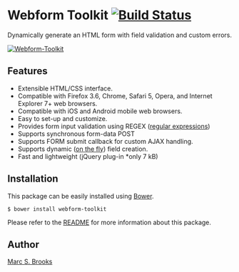 # Webform Toolkit [<img src="https://travis-ci.org/nuxy/Webform-Toolkit.svg?branch=master" alt="Build Status" />](https://travis-ci.org/nuxy/Webform-Toolkit)

Dynamically generate an HTML form with field validation and custom errors.

[<img src="https://github.com/nuxy/Webform-Toolkit/raw/master/preview.jpg" alt="Webform-Toolkit" />](https://labs.mbrooks.info/demos/Webform-Toolkit)

## Features

- Extensible HTML/CSS interface.
- Compatible with Firefox 3.6, Chrome, Safari 5, Opera, and Internet Explorer 7+ web browsers.
- Compatible with iOS and Android mobile web browsers.
- Easy to set-up and customize.
- Provides form input validation using REGEX ([regular expressions](http://www.regular-expressions.info/reference.html))
- Supports synchronous form-data POST
- Supports FORM submit callback for custom AJAX handling.
- Supports dynamic ([on the fly](https://labs.mbrooks.info/demos/Webform-Toolkit/README.html#methods)) field creation.
- Fast and lightweight (jQuery plug-in *only 7 kB)

## Installation

This package can be easily installed using [Bower](http://bower.io).

    $ bower install webform-toolkit

Please refer to the [README](https://labs.mbrooks.info/demos/Webform-Toolkit/README.html) for more information about this package.

## Author

[Marc S. Brooks](https://github.com/nuxy)
